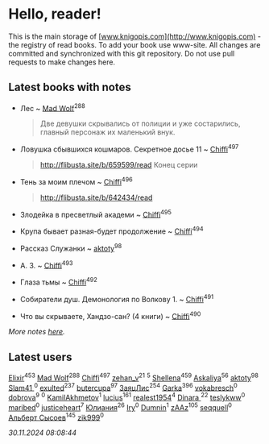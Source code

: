 # Hello, reader!
This is the main storage of [www.knigopis.com](http://www.knigopis.com) - the registry of read books.
To add your book use www-site. All changes are committed and synchronized with this git repository.
Do not use pull requests to make changes here.


## Latest books with notes
* Лес ~ [Mad Wolf](users/947/94738840-vkontakte)<sup>288</sup>
    > Две девушки скрывались от полиции и уже состарились, главный персонаж их маленький внук.

* Ловушка сбывшихся кошмаров. Секретное досье 11 ~ [Chiffi](users/105/105831994080785626680-google)<sup>497</sup>
    > http://flibusta.site/b/659599/read
    > Конец серии

* Тень за моим плечом ~ [Chiffi](users/105/105831994080785626680-google)<sup>496</sup>
    > http://flibusta.site/b/642434/read

* Злодейка в пресветлый академи ~ [Chiffi](users/105/105831994080785626680-google)<sup>495</sup>

* Крупа бывает разная-будет продолжение ~ [Chiffi](users/105/105831994080785626680-google)<sup>494</sup>

* Рассказ Служанки ~ [aktoty](users/275/275766107-vkontakte)<sup>98</sup>

* А. З. ~ [Chiffi](users/105/105831994080785626680-google)<sup>493</sup>

* Глаза тьмы ~ [Chiffi](users/105/105831994080785626680-google)<sup>492</sup>

* Собиратели душ. Демонология по Волкову 1. ~ [Chiffi](users/105/105831994080785626680-google)<sup>491</sup>

* Что вы скрываете, Хандзо-сан? (4 книги) ~ [Chiffi](users/105/105831994080785626680-google)<sup>490</sup>


_More notes [here](latest_books_with_notes.md)._


## Latest users
[Elixir](users/115/115826717712507836033-google)<sup>453</sup> 
[Mad Wolf](users/947/94738840-vkontakte)<sup>288</sup> 
[Chiffi](users/105/105831994080785626680-google)<sup>497</sup> 
[zehan_v](users/174/174598622-vkontakte)<sup>21</sup> 
[](users/105/105803270930838059244-google)<sup>5</sup> 
[Shellena](users/134/13413591548892934957-mailru)<sup>459</sup> 
[Askaliya](users/326/326783541-vkontakte)<sup>56</sup> 
[aktoty](users/275/275766107-vkontakte)<sup>98</sup> 
[Slam41 ](users/103/103558184911332019716-google)<sup>0</sup> 
[exulted](users/100/100599204551896265722-google)<sup>237</sup> 
[butercupa](users/193/193697993-vkontakte)<sup>97</sup> 
[ЗаяцЛис](users/112/112388384595246311466-google)<sup>254</sup> 
[Garka](users/115/115753719718250012620-google)<sup>396</sup> 
[vokabresch](users/109/109100428262719456108-google)<sup>0</sup> 
[dobrova](users/606/6069210-vkontakte)<sup>9</sup> 
[](users/858/858967472-vkontakte)<sup>0</sup> 
[KamilAkhmetov](users/116/116472858042498200155-google)<sup>1</sup> 
[lucius](users/113/113248293394986559131-google)<sup>161</sup> 
[realest1954](users/439/439398-vkontakte)<sup>4</sup> 
[Dinara ](users/107/107718177426132290975-google)<sup>22</sup> 
[teslykww](users/507/50777839-vkontakte)<sup>0</sup> 
[maribed](users/254/25457836-vkontakte)<sup>0</sup> 
[justiceheart](users/404/40488888-vkontakte)<sup>7</sup> 
[Юлиания](users/693/69389439-vkontakte)<sup>26</sup> 
[Iry](users/116/116182444618955408830-google)<sup>0</sup> 
[Dumnin](users/103/103541795835665788358-google)<sup>1</sup> 
[zAAz](users/202/202248233-vkontakte)<sup>105</sup> 
[seqquell](users/103/103098990387296691783-google)<sup>0</sup> 
[Альберт Сысоев](users/474/47446642-vkontakte)<sup>145</sup> 
[zik999](users/105/105622323107798948661-google)<sup>0</sup> 


_30.11.2024 08:08:44_
